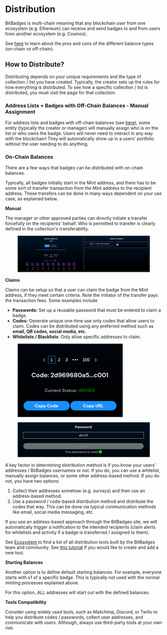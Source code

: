 # Distribution

BitBadges is multi-chain meaning that any blockchain user from one ecosystem (e.g. Ethereum) can receive and send badges to and from users from another ecosystem (e.g. Cosmos).

See [here](balances-types.md) to learn about the pros and cons of the different balance types (on-chain vs off-chain).

## How to Distribute?

Distributing depends on your unique requirements and the type of collection / list you have created. Typically, the creator sets up the rules for how everything is distributed. To see how a specific collection / list is distributed, you must visit the page for that collection.

### **Address Lists + Badges with Off-Chain Balances - Manual Assignment**

For address lists and badges with off-chain balances (see [here](balances-types.md)), some entity (typically the creator or manager) will manually assign who is on the list or who owns the badge. Users will never need to interact in any way with the blockchain! They will automatically show up in a users' portfolio without the user needing to do anything.

### **On-Chain Balances**

There are a few ways that badges can be distributed with on-chain balances.

Typically, all badges initially start in the Mint address, and there has to be some sort of transfer transaction from the Mint address to the recipient address. These transfers can be done in many ways dependent on your use case, as explained below.

**Manual**

The manager or other approved parties can directly initiate a transfer forcefully on the recipients' behalf. Who is permitted to transfer is clearly defined in the collection's transferability.

<figure><img src="../../.gitbook/assets/image (2).png" alt=""><figcaption></figcaption></figure>

**Claims**

Claims can be setup so that a user can claim the badge from the Mint address, if they meet certain criteria. Note the initiator of the transfer pays the transaction fees. Some examples include

* **Passwords:** Set up a reusable password that must be entered to claim a badge.
* **Codes:** Generate unique one-time use only codes that allow users to claim. Codes can be distributed using any preferred method such as **email, QR codes, social media, etc.**
* **Whitelists / Blacklists**: Only allow specific addresses to claim.

<figure><img src="../../.gitbook/assets/image (3).png" alt=""><figcaption></figcaption></figure>

<figure><img src="../../.gitbook/assets/image (4).png" alt=""><figcaption></figcaption></figure>

A key factor in determining distribution method is if you know your users' addresses / BitBadges usernames or not. If you do, you can use a whitelist, manually assign balances, or some other address-based method. If you do not, you have two options:

1. Collect their addresses somehow (e.g. surveys) and then use an address-based method.
2. Use a password / code-based distribution method and distribute the codes that way. This can be done via typical communication methods like email, social media messaging, etc.

If you use an address-based approach through the BitBadges site, we will automatically trigger a notification to the intended recipients (claim alerts for whitelists and activity if a badge is transferred / assigned to them).

See [Ecosystem ](../ecosystem/)to find a list of all distribution tools built by the BitBadges team and community. See [this tutorial](../../for-developers/tutorials/build-a-distribution-tool.md) if you would like to create and add a new tool.

**Starting Balances**

Another option is to define default starting balances. For example, everyone starts with x1 of a specific badge. This is typically not used with the normal minting processes explained above.

For this option, ALL addresses will start out with the defined balances.

**Tools Compatibility**

Consider using widely used tools, such as Mailchimp, Discord, or Twilio to help you distribute codes / passwords, collect user addresses, and communicate with users. Although, always use third-party tools at your own risk.
